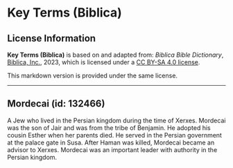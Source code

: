 # Key Terms (Biblica)

## License Information

**Key Terms (Biblica)** is based on and adapted from: _Biblica Bible Dictionary_, [Biblica, Inc.](https://www.biblica.com/), 2023, which is licensed under a [CC BY-SA 4.0 license](https://creativecommons.org/licenses/by-sa/4.0/legalcode.en).

This markdown version is provided under the same license.



--------------------------------

## Mordecai (id: 132466)

A Jew who lived in the Persian kingdom during the time of Xerxes. Mordecai was the son of Jair and was from the tribe of Benjamin. He adopted his cousin Esther when her parents died. He served in the Persian government at the palace gate in Susa. After Haman was killed, Mordecai became an advisor to Xerxes. Mordecai was an important leader with authority in the Persian kingdom.


